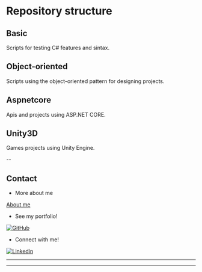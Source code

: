 # Repository structure

## Basic
Scripts for testing C# features and sintax.

## Object-oriented
Scripts using the object-oriented pattern for designing projects.

## Aspnetcore
Apis and projects using ASP.NET CORE.

## Unity3D
Games projects using Unity Engine.

--

## Contact

- More about me

[About me](https://github.com/sabrinabm94/about/blob/main/ABOUT.md)

- See my portfolio!

[![GitHub](https://img.shields.io/badge/GitHub-181717?style=for-the-badge&logo=github&logoColor=white)](https://bit.ly/3Q7O3Z7)

- Connect with me!

[![Linkedin](https://img.shields.io/badge/LinkedIn-0077B5?style=for-the-badge&logo=linkedin&logoColor=white)](https://www.linkedin.com/in/sabrinabm94/?locale=en_US)

---

---

